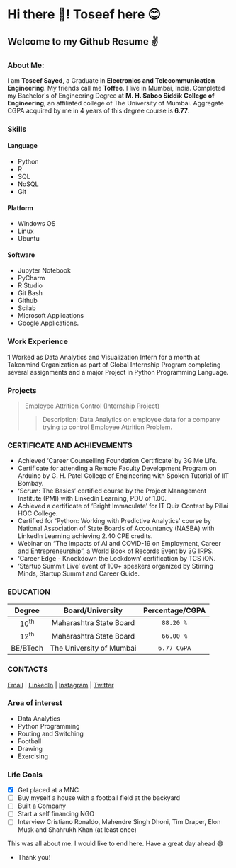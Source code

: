 # Hi there 👋! Toseef here 😊

## Welcome to my Github Resume ✌

### About Me:
I am **Toseef Sayed**, a Graduate in **Electronics and Telecommunication Engineering**. My friends call me **Toffee**. I live in Mumbai, India.
Completed my Bachelor's of Engineering Degree at **M. H. Saboo Siddik College of Engineering**, an affiliated college of The University of Mumbai.
Aggregate CGPA acquired by me in 4 years of this degree course is **6.77**.

### Skills
#### Language
- Python
- R
- SQL
- NoSQL
- Git

#### Platform
- Windows OS
- Linux
- Ubuntu
 
#### Software
- Jupyter Notebook
- PyCharm
- R Studio
- Git Bash
- Github
- Scilab
- Microsoft Applications
- Google Applications.

### Work Experience
**1** Worked as Data Analytics and Visualization Intern for a month at Takenmind Organization as part of Global Internship
Program completing several assignments and a major Project in Python Programming Language.

### Projects
> Employee Attrition Control (Internship Project)
>> Description: Data Analytics on employee data for a company trying to control Employee Attrition Problem.

### CERTIFICATE AND ACHIEVEMENTS
- Achieved ‘Career Counselling Foundation Certificate’ by 3G Me Life.
- Certificate for attending a Remote Faculty Development Program on Arduino by G. H. Patel College of Engineering with Spoken Tutorial of IIT Bombay.
- ‘Scrum: The Basics’ certified course by the Project Management Institute (PMI) with Linkedin Learning, PDU of 1.00.
- Achieved a certificate of ‘Bright Immaculate’ for IT Quiz Contest by Pillai HOC College.
- Certified for ‘Python: Working with Predictive Analytics’ course by National Association of State Boards of Accountancy (NASBA) with
LinkedIn Learning achieving 2.40 CPE credits.
- Webinar on “The impacts of AI and COVID-19 on Employment, Career and Entrepreneurship”, a World Book of Records
Event by 3G IRPS.
- ‘Career Edge - Knockdown the Lockdown’ certification by TCS iON.
- ‘Startup Summit Live’ event of 100+ speakers organized by Stirring Minds, Startup Summit and Career Guide.

### EDUCATION
|Degree|Board/University|Percentage/CGPA|
|:---:|:---:|:---:|
|10<sup>th</sup>|Maharashtra State Board|`88.20 %`|
|12<sup>th</sup>|Maharashtra State Board|`66.00 %`|
|BE/BTech|The University of Mumbai|`6.77 CGPA`|

### CONTACTS
[Email](mailto:touseefsayed449@gmail.com) | [LinkedIn](https://www.linkedin.com/in/toseefsayed/) | [Instagram](https://www.instagram.com/toseef_sayed/) | [Twitter](https://www.twitter.com/SayedToseef/)

### Area of interest
- Data Analytics
- Python Programming
- Routing and Switching
- Football
- Drawing
- Exercising

### Life Goals
- [x] Get placed at a MNC
- [ ] Buy myself a house with a football field at the backyard
- [ ] Built a Company
- [ ] Start a self financing NGO
- [ ] Interview Cristiano Ronaldo, Mahendre Singh Dhoni, Tim Draper, Elon Musk and Shahrukh Khan (at least once)

This was all about me. I would like to end here. Have a great day ahead 😄
- Thank you!
